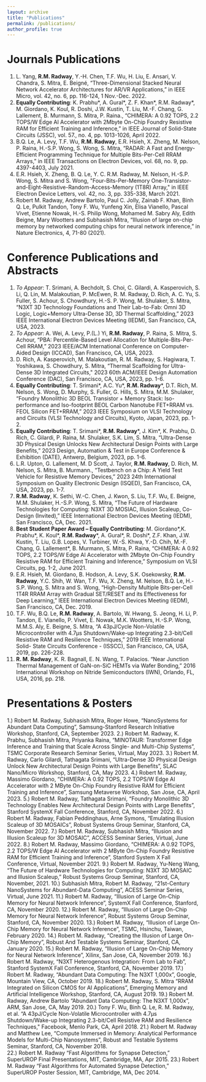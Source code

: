 ```yaml
---
layout: archive
title: "Publications"
permalink: /publications/
author_profile: true
---
```


Journals Publications
====== 
1.	L. Yang, **R.M. Radway**, Y.-H. Chen, T.F. Wu, H. Liu, E. Ansari, V. Chandra, S. Mitra, E. Beigné, “Three-Dimensional Stacked Neural Network Accelerator Architectures for AR/VR Applications,” in IEEE Micro, vol. 42, no. 6, pp. 116-124, 1 Nov.-Dec. 2022.
2.	**Equally Contributing**: K. Prabhu*, A. Gural*, Z. F. Khan*, R.M. Radway*, M. Giordano, K. Koul, R. Doshi, J.W. Kustin, T. Liu, M.-F. Chang, G. Lallement, B. Murmann, S. Mitra, P. Raina., “CHIMERA: A 0.92 TOPS, 2.2 TOPS/W Edge AI Accelerator with 2Mbyte On-Chip Foundry Resistive RAM for Efficient Training and Inference,” in IEEE Journal of Solid-State Circuits (JSSC), vol. 57., no. 4, pp. 1013-1026, April 2022.
3.	B.Q. Le, A. Levy, T.F. Wu, **R.M. Radway**, E.R. Hsieh, X. Zheng, M. Nelson, P. Raina, H.-S.P. Wong, S. Wong, S. Mitra, “RADAR: A Fast and Energy-Efficient Programming Technique for Multiple Bits-Per-Cell RRAM Arrays,” in IEEE Transactions on Electron Devices, vol. 68, no. 9, pp. 4397-4403, July 2021. 
4.	E.R. Hsieh, X. Zheng, B. Q. Le, Y. C. R.M. Radway, M. Nelson, H.-S.P. Wong, S. Mitra and S. Wong, "Four-Bits-Per-Memory One-Transistor-and-Eight-Resistive-Random-Access-Memory (1T8R) Array," in IEEE Electron Device Letters, vol. 42, no. 3, pp. 335-338, March 2021.
5.	Robert M. Radway, Andrew Bartolo, Paul C. Jolly, Zainab F. Khan, Binh Q. Le, Pulkit Tandon, Tony F. Wu, Yunfeng Xin, Elisa Vianello, Pascal Vivet, Etienne Nowak, H.-S. Philip Wong, Mohamed M. Sabry Aly, Edith Beigne, Mary Wootters and Subhasish Mitra, “Illusion of large on-chip memory by networked computing chips for neural network inference,” in Nature Electronics, 4, 71-80 (2021). 

**Conference Publications and Abstracts**
====== 
1.	_To Appear_: T. Srimani, A. Bechdolt, S. Choi, C. Gilardi, A. Kasperovich, S. Li, Q. Lin, M. Malakoutian, P. McEwen, R. M. Radway, D. Rich, A. C. Yu, S. Fuller, S. Achour, S. Chowdhury, H.-S. P. Wong, M. Shulaker, S. Mitra, “N3XT 3D Technology Foundations and Their Lab-to-Fab: Omni 3D Logic, Logic+Memory Ultra-Dense 3D, 3D Thermal Scaffolding,” 2023 IEEE International Electron Devices Meeting (IEDM), San Francisco, CA, USA, 2023.
2.	_To Appear_: A. Wei, A. Levy, P.(L.) Yi, **R.M. Radway**, P. Raina, S. Mitra, S. Achour, “PBA: Percentile-Based Level Allocation for Multiple-Bits-Per-Cell RRAM,” 2023 IEEE/ACM International Conference on Computer-Aided Design (ICCAD), San Francisco, CA, USA, 2023. 
3.	D. Rich, A. Kasperovich, M. Malakoutian, R. M. Radway, S. Hagiwara, T. Yoshikawa, S. Chowdhury, S. Mitra, “Thermal Scaffolding for Ultra-Dense 3D Integrated Circuits," 2023 60th ACM/IEEE Design Automation Conference (DAC), San Francisco, CA, USA, 2023, pp. 1-6.
4.	**Equally Contributing**: T. Srimani*, A.C. Yu*, **R.M. Radway***, D.T. Rich, M. Nelson, S. Wong, D. Murphy, S. Fuller, G. Hills, S. Mitra, M.M. Shulaker, “Foundry Monolithic 3D BEOL Transistor + Memory Stack: Iso-performance and Iso-footprint BEOL Carbon Nanotube FET+RRAM vs. FEOL Silicon FET+RRAM,” 2023 IEEE Symposium on VLSI Technology and Circuits (VLSI Technology and Circuits), Kyoto, Japan, 2023, pp. 1-2.
5.	**Equally Contributing**: T. Srimani*, **R.M. Radway***, J. Kim*, K. Prabhu, D. Rich, C. Gilardi, P. Raina, M. Shulaker, S.K. Lim, S. Mitra, “Ultra-Dense 3D Physical Design Unlocks New Architectural Design Points with Large Benefits,” 2023 Design, Automation & Test in Europe Conference & Exhibition (DATE), Antwerp, Belgium, 2023, pp. 1-6.
6.	L.R. Upton, G. Lallement, M. D Scott, J. Taylor, **R.M. Radway**, D. Rich, M. Nelson, S. Mitra, B. Murmann., “Testbench on a Chip: A Yield Test Vehicle for Resistive Memory Devices,” 2023 24th International Symposium on Quality Electronic Design (ISQED), San Francisco, CA, USA, 2023, pp. 1-7.
7.	**R.M. Radway**, K. Sethi, W.-C. Chen, J. Kwon, S. Liu, T.F. Wu, E. Beigne, M.M. Shulaker, H.-S.P. Wong, S. Mitra, “The Future of Hardware Technologies for Computing: N3XT 3D MOSIAC, Illusion Scaleup, Co-Design (Invited),” IEEE International Electron Devices Meeting (IEDM), San Francisco, CA, Dec. 2021.
8.	**Best Student Paper Award – Equally Contributing**: M. Giordano*,K. Prabhu*, K. Koul*, **R.M. Radway***, A. Gural*, R. Doshi*, Z.F. Khan, J.W. Kustin, T. Liu, G.B. Lopes, V. Turbiner, W.-S. Khwa, Y.-D. Chih, M.-F. Chang, G. Lallement*, B. Murmann, S. Mitra, P. Raina, “CHIMERA: A 0.92 TOPS, 2.2 TOPS/W Edge AI Accelerator with 2Mbyte On-Chip Foundry Resistive RAM for Efficient Training and Inference,” Symposium on VLSI Circuits, pg. 1-2, June 2021.
9.	E.R. Hsieh, M. Giordano, B. Hodson, A. Levy, S.K. Osekowsky, **R.M. Radway**, Y.C. Shih, W. Wan, T.F. Wu, X. Zheng, M. Nelson, B.Q. Le, H.-S.P. Wong, S. Mitra and S. Wong, “High-Density Multiple Bits-per-Cell 1T4R RRAM Array with Gradual SET/RESET and its Effectiveness for Deep Learning,” IEEE International Electron Devices Meeting (IEDM), San Francisco, CA, Dec. 2019.
10.	T.F. Wu, B.Q. Le, **R.M. Radway**, A. Bartolo, W. Hwang, S. Jeong, H. Li, P. Tandon, E. Vianello, P. Vivet, E. Nowak, M.K. Wootters, H.-S.P. Wong, M.M.S. Aly, E. Beigne, S. Mitra, “A 43pJ/Cycle Non-Volatile Microcontroller with 4.7μs Shutdown/Wake-up Integrating 2.3-bit/Cell Resistive RAM and Resilience Techniques,” 2019 IEEE International Solid- State Circuits Conference - (ISSCC), San Francisco, CA, USA, 2019, pp. 226-228.
11.	**R. M. Radway**, K. R. Bagnall, E. N. Wang, T. Palacios.  “Near Junction Thermal Management of GaN-on-SiC HEMTs via Wafer Bonding,” 2016 International Workshop on Nitride Semiconductors (IWN), Orlando, FL, USA, 2016, pp. 218.

  
Presentations & Posters
======
1.)	Robert M. Radway, Subhasish Mitra, Roger Howe, “NanoSystems for Abundant Data Computing”, Samsung-Stanford Research Initiative Workshop, Stanford, CA, September 2023.
2.)	Robert M. Radway, K. Prabhu, Subhasish Mitra, Priyanka Raina, “MINOTAUR: Transformer Edge Inference and Training that Scale Across Single- and Multi-Chip Systems”, TSMC Corporate Research Seminar Series, Virtual, May 2023.
3.)	Robert M. Radway, Carlo Gilardi, Tathagata Srimani, “Ultra-Dense 3D Physical Design Unlock New Architectural Design Points with Large Benefits”, SLAC Nano/Micro Workshop, Stanford, CA, May 2023.
4.)	Robert M. Radway, Massimo Giordano, “CHIMERA: A 0.92 TOPS, 2.2 TOPS/W Edge AI Accelerator with 2 MByte On-Chip Foundry Resistive RAM for Efficient Training and Inference”, Samsung Metaverse Workshop, San Jose, CA, April 2023. 
5.)	Robert M. Radway, Tathagata Srimani, “Foundry Monolithic 3D Technology Enables New Architectural Design Points with Large Benefits”, Stanford SystemX Fall Conference, Stanford, CA, November 2022.
6.)	Robert M. Radway, Fabian Peddinghaus, Arne Symons, “Emulating Illusion Scaleup of 3D MOSAICs”, Robust Systems Group Seminar, Stanford, CA, November 2022.
7.)	Robert M. Radway, Subhasish Mitra, “Illusion and Illusion Scaleup for 3D MOSAIC”, ACCESS Seminar Series, Virtual, June 2022.
8.)	Robert M. Radway, Massimo Giordano, “CHIMERA: A 0.92 TOPS, 2.2 TOPS/W Edge AI Accelerator with 2 MByte On-Chip Foundry Resistive RAM for Efficient Training and Inference”, Stanford System X Fall Conference, Virtual, November 2021. 
9.)	Robert M. Radway, Yu-Neng Wang, “The Future of Hardware Technologies for Computing: N3XT 3D MOSAIC and Illusion Scaleup,” Robust Systems Group Seminar, Stanford, CA, November, 2021.
10.)	Subhasish Mitra, Robert M. Radway, “21st-Century NanoSystems for Abundant-Data Computing”, ACESS Seminar Series, Virtual, June 2021. 
11.)	Robert M. Radway, “Illusion of Large On-Chip Memory for Neural Network Inference”, SystemX Fall Conference, Stanford, CA, November 2020. 
12.)	Robert M. Radway, “Illusion of Large On-Chip Memory for Neural Network Inference”, Robust Systems Group Seminar, Stanford, CA, November 2020. 
13.)	Robert M. Radway, “Illusion of Large On-Chip Memory for Neural Network Inference”, TSMC, Hsinchu, Taiwan, February 2020. 
14.)	Robert M. Radway, “Creating the Illusion of Large On-Chip Memory”, Robust And Testable Systems Seminar, Stanford, CA, January 2020. 
15.)	Robert M. Radway, “Illusion of Large On-Chip Memory for Neural Network Inference”, Xilinx, San Jose, CA, November 2019. 
16.)	Robert M. Radway, “N3XT Heterogenous Integration: From Lab to Fab”, Stanford SystemX Fall Conference, Stanford, CA, November 2019. 
17.)	Robert M. Radway, “Abundant Data Computing: The N3XT 1,000x”, Google, Mountain View, CA, October 2019.
18.)	Robert M. Radway, S. Mitra “RRAM Integrated on Silicon CMOS for AI Applications”, Emerging Memory and Artificial Intelligence Workshop, Stanford, CA, August 2019. 
19.)	Robert M. Radway, Andrew Bartolo “Abundant Data Computing: The N3XT 1,000x”, ARM, San Jose, CA, May 2019.
20.)	Tony F. Wu, Binh Q. Le, R. M. Radway, et al. “A 43pJ/Cycle Non-Volatile Microcontroller with 4.7μs Shutdown/Wake-up Integrating 2.3-bit/Cell Resistive RAM and Resilience Techniques," Facebook, Menlo Park, CA, April 2018.
21.)	Robert M. Radway and Matthew Lee, “Compute Immersed in Memory: Analytical Performance Models for Multi-Chip Nanosystems”, Robust and Testable Systems Seminar, Stanford, CA, November 2018.  
22.)	Robert M. Radway “Fast Algorithms for Synapse Detection,” SuperUROP Final Presentations, MIT, Cambridge, MA, Apr 2015. 
23.)	Robert M. Radway “Fast Algorithms for Automated Synapse Detection,” SuperUROP Poster Session, MIT, Cambridge, MA, Dec 2014. 
